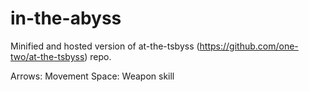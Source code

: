 # in-the-abyss

Minified and hosted version of at-the-tsbyss (https://github.com/one-two/at-the-tsbyss) repo.

Arrows: Movement
Space: Weapon skill
